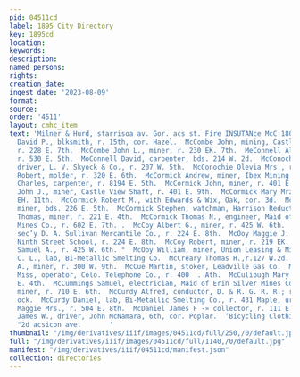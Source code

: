 ```yaml
---
pid: 04511cd
label: 1895 City Directory
key: 1895cd
location: 
keywords: 
description: 
named_persons: 
rights: 
creation_date: 
ingest_date: '2023-08-09'
format: 
source: 
order: '4511'
layout: cmhc_item
text: 'Milner & Hurd, starrisoa av. Gor. acs st. Fire INSUTANce McC 180 McD  McComb
  David P., blksmith, r. 15th, cor. Hazel.  McCombe John, mining, Castle View Shaft,
  r. 228 E. 7th.  McCombe John L., miner, r. 230 EK. 7th.  MeConnell Allen, miner,
  r. 530 E. 5th.  MoConnell David, carpenter, bds. 214 W. 2d.  McConochie John W.,
  driver, L. V. Skyock & Co., r. 207 W. 5th.  McConochie Olevia Mrs., r. 207 W. 5th.  McCool
  Robert, molder, r. 320 E. 6th.  McCormick Andrew, miner, Ibex Mining Co.  McCormick
  Charles, carpenter, r. 8194 E. 5th.  McCormick John, miner, r. 401 E. 9th.  McCormick
  John J., miner, Castle View Shaft, r. 401 E. 9th.  McCormick Mary Mrzs., r: 207
  EH. 11th.  McCormick Robert M., with Edwards & Wix, Oak, cor. 3d.  McCormick Stephen,
  miner, bds. 226 E. 5th.  McCormick Stephen, watchman, Harrison Reduction Works.  McCormick
  Thomas, miner, r. 221 E. 4th.  McCormick Thomas N., engineer, Maid of Erin Silver
  Mines Co., r. 602 E. 7th. .  McCoy Albert G., miner, r. 425 W. 6th.  McCoy John,
  sec’y D. A. Sullivan Mercantile Co., r. 224 E. 8th.  McOoy Maggie J. Miss, prin,
  Ninth Street School, r. 224 E. 8th.  McCoy Robert, miner, r. 219 EK. 6th.  McCoy
  Samuel A., r. 425 W. 6th. °  McOoy William, miner, Union Leasing & Mining Co.  McCracken
  C. L., lab, Bi-Metallic Smelting Co.  McCreary Thomas H.,r.127 W.2d.  McCuaig Duncan
  A., miner, r. 300 W. 9th.  McCue Martin, stoker, Leadville Gas Co.  MoCullough Maggie
  Miss, operator, Colo. Telephone Co., r. 400  . Ath.  McCuliough Mary Mrs., r. 400
  E. 4th.  McCummings Samuel, electrician, Maid of Erin Silver Mines Co.  McCune Frank,
  miner, r. 710 E. 6th.  McCurdy Alfred, conductor, D. & R. G. R. R.; r. 1005 N. Hem-
  ock.  McCurdy Daniel, lab, Bi-Metallic Smelting Co., r. 431 Maple, ur, W. 2d.  McCutcheon
  Maggie Mrs., r. 504 E. 8th.  McDaniel James F -» collector, r. 111 E. 3d.  McDaniel
  James W., driver, John McNamara, 6th, cor. Poplar.  ‘Bicycling Clothing All Kinds‘
  "2d acsicon ave.       '
thumbnail: "/img/derivatives/iiif/images/04511cd/full/250,/0/default.jpg"
full: "/img/derivatives/iiif/images/04511cd/full/1140,/0/default.jpg"
manifest: "/img/derivatives/iiif/04511cd/manifest.json"
collection: directories
---
```

